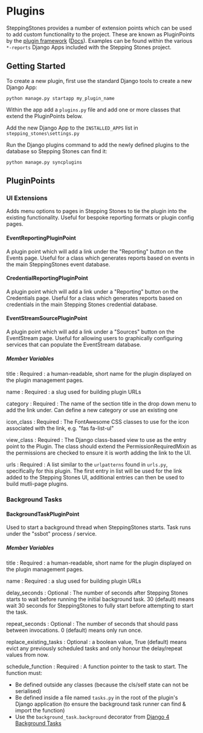 # Plugins

SteppingStones provides a number of extension points which can be used to add custom functionality to the project. 
These are known as PluginPoints by the [plugin framework](https://pypi.org/project/django-plugins-bihealth/) 
([Docs](https://django-plugins.readthedocs.io/en/latest/)). Examples can be found within the various `*-reports`
Django Apps included with the Stepping Stones project.

## Getting Started

To create a new plugin, first use the standard Django tools to create a new Django App:

```shell
python manage.py startapp my_plugin_name
```

Within the app add a `plugins.py` file and add one or more classes that extend the PluginPoints below.

Add the new Django App to the `INSTALLED_APPS` list in `stepping_stones\settings.py`

Run the Django plugins command to add the newly defined plugins to the database so Stepping Stones can find it:

```shell
python manage.py syncplugins
```

## PluginPoints

### UI Extensions

Adds menu options to pages in Stepping Stones to tie the plugin into the existing functionality. Useful for
bespoke reporting formats or plugin config pages.

#### EventReportingPluginPoint

A plugin point which will add a link under the "Reporting" button on the Events page. Useful for a class which 
generates reports based on events in the main SteppingStones event database.

#### CredentialReportingPluginPoint

A plugin point which will add a link under a "Reporting" button on the Credentials page. Useful for a class which
generates reports based on credentials in the main Stepping Stones credential database.

#### EventStreamSourcePluginPoint

A plugin point which will add a link under a "Sources" button on the EventStream page. Useful for allowing users to 
graphically configuring services that can populate the EventStream database.

##### Member Variables

title
: Required : a human-readable, short name for the plugin displayed on the plugin management pages. 

name
: Required : a slug used for building plugin URLs

category
: Required : The name of the section title in the drop down menu to add the link under. Can define a new category or 
use an existing one

icon_class
: Required : The FontAwesome CSS classes to use for the icon associated with the link, e.g. "fas fa-list-ul"

view_class
: Required : The Django class-based view to use as the entry point to the Plugin. The class should extend the 
PermissionRequiredMixin as the permissions are checked to ensure it is worth adding the link to the UI.

urls
: Required : A list similar to the `urlpatterns` found in `urls.py`, specifically for this plugin. The first entry in
list will be used for the link added to the Stepping Stones UI, additional entries can then be used to build mutli-page
plugins.

### Background Tasks

#### BackgroundTaskPluginPoint

Used to start a background thread when SteppingStones starts. Task runs under the "ssbot" process / service.

##### Member Variables

title
: Required : a human-readable, short name for the plugin displayed on the plugin management pages. 

name
: Required : a slug used for building plugin URLs

delay_seconds
: Optional : The number of seconds after Stepping Stones starts to wait before running the initial background task. 30 (default)
means wait 30 seconds for SteppingStones to fully start before attempting to start the task.

repeat_seconds
: Optional : The number of seconds that should pass between invocations. 0 (default) means only run once.

replace_existing_tasks
: Optional : a boolean value, True (default) means evict any previously scheduled tasks and only honour the delay/repeat values from now.

schedule_function
: Required : A function pointer to the task to start. The function must:

* Be defined outside any classes (because the cls/self state can not be serialised)
* Be defined inside a file named `tasks.py` in the root of the plugin's Django application (to ensure the background task runner can find & import the function)
* Use the `background_task.background` decorator from [Django 4 Background Tasks](https://django4-background-tasks.readthedocs.io/en/latest/)


